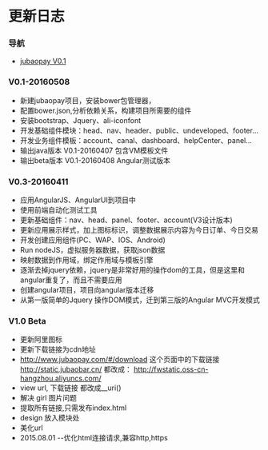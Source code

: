 # 更新日志

### 导航
- [jubaopay V0.1](#V0.1-20160407)


### V0.1-20160508
  * 新建jubaopay项目，安装bower包管理器，
  * 配置bower.json,分析依赖关系，构建项目所需要的组件
  * 安装bootstrap、Jquery、ali-iconfont
  * 开发基础组件模块：head、nav、header、public、undeveloped、footer...
  * 开发业务组件模板：account、canal、dashboard、helpCenter、panel...
  * 输出java版本 V0.1-20160407 包含VM模板文件
  * 输出beta版本 V0.1-20160408 Angular测试版本

### V0.3-20160411
  * 应用AngularJS、AngularUI到项目中
  * 使用前端自动化测试工具
  * 更新基础组件：nav、head、panel、footer、account(V3设计版本)
  * 更新应用展示样式，加上图标标识，调整数据展示内容为今日订单、今日交易
  * 开发创建应用组件(PC、WAP、IOS、Android)
  * Run nodeJS，虚拟服务器数据，获取json数据
  * 映射数据到作用域，绑定作用域与模板引擎
  * 逐渐去掉jquery依赖，jquery是非常好用的操作dom的工具，但是这里和angular重复了，而且不需要应用
  * 创建angular项目，项目向angular版本迁移
  * 从第一版简单的Jquery 操作DOM模式，迁到第三版的Angular MVC开发模式


### V1.0 Beta
  * 更新阿里图标
  * 更新下载链接为cdn地址
  * http://www.jubaopay.com/#/download 这个页面中的下载链接 
    http://static.jubaobar.cn/
    都改成：
    http://fwstatic.oss-cn-hangzhou.aliyuncs.com/
  * view url, 下载链接 都改成__uri()
  * 解决 girl 图片问题
  * 提取所有链接,只需发布index.html
  * design 放入模块处
  * 美化url
  * 2015.08.01  --优化html连接请求,兼容http,https



